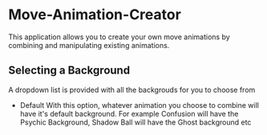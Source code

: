 # Move-Animation-Creator

This application allows you to create your own move animations by combining and manipulating existing animations.

## Selecting a Background
A dropdown list is provided with all the backgrouds for you to choose from

* Default
With this option, whatever animation you choose to combine will have it's default background. For example Confusion will have the Psychic Background, Shadow Ball will have the Ghost background etc




